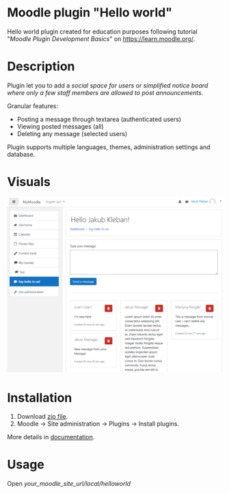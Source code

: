 # Moodle plugin "Hello world"
Hello world plugin created for education purposes following tutorial
"*Moodle Plugin Development Basics*" on https://learn.moodle.org/.

# Description
Plugin let you to add a *social space for users* or *simplified notice board
where only a few staff members are allowed to post announcements*.<br>

Granular features:
* Posting a message through textarea (authenticated users)
* Viewing posted messages (all)
* Deleting any message (selected users)

Plugin supports multiple languages, themes, administration settings and database.

# Visuals
<img src = "img/screenshot.png">

# Installation
1. Download [zip file](https://github.com/klebann/Moodle-Plugin-Helloworld/archive/main.zip).
2. Moodle -> Site administration -> Plugins -> Install plugins.

More details in [documentation](https://docs.moodle.org/39/en/Installing_plugins#Installing_a_plugin).

# Usage
Open *your_moodle_site_url/local/helloworld*
